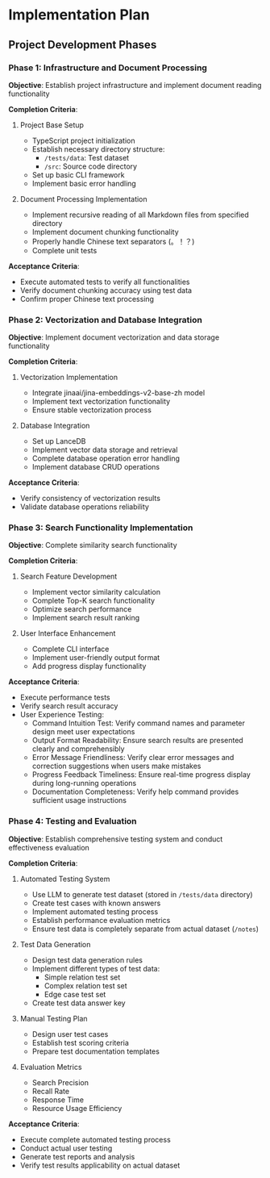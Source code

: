 # Implementation Plan

## Project Development Phases

### Phase 1: Infrastructure and Document Processing
**Objective**: Establish project infrastructure and implement document reading functionality

**Completion Criteria**:
1. Project Base Setup
   - TypeScript project initialization
   - Establish necessary directory structure:
     - `/tests/data`: Test dataset
     - `/src`: Source code directory
   - Set up basic CLI framework
   - Implement basic error handling

2. Document Processing Implementation
   - Implement recursive reading of all Markdown files from specified directory
   - Implement document chunking functionality
   - Properly handle Chinese text separators (。！？)
   - Complete unit tests

**Acceptance Criteria**:
- Execute automated tests to verify all functionalities
- Verify document chunking accuracy using test data
- Confirm proper Chinese text processing

### Phase 2: Vectorization and Database Integration
**Objective**: Implement document vectorization and data storage functionality

**Completion Criteria**:
1. Vectorization Implementation
   - Integrate jinaai/jina-embeddings-v2-base-zh model
   - Implement text vectorization functionality
   - Ensure stable vectorization process

2. Database Integration
   - Set up LanceDB
   - Implement vector data storage and retrieval
   - Complete database operation error handling
   - Implement database CRUD operations

**Acceptance Criteria**:
- Verify consistency of vectorization results
- Validate database operations reliability

### Phase 3: Search Functionality Implementation
**Objective**: Complete similarity search functionality

**Completion Criteria**:
1. Search Feature Development
   - Implement vector similarity calculation
   - Complete Top-K search functionality
   - Optimize search performance
   - Implement search result ranking

2. User Interface Enhancement
   - Complete CLI interface
   - Implement user-friendly output format
   - Add progress display functionality

**Acceptance Criteria**:
- Execute performance tests
- Verify search result accuracy
- User Experience Testing:
  - Command Intuition Test: Verify command names and parameter design meet user expectations
  - Output Format Readability: Ensure search results are presented clearly and comprehensibly
  - Error Message Friendliness: Verify clear error messages and correction suggestions when users make mistakes
  - Progress Feedback Timeliness: Ensure real-time progress display during long-running operations
  - Documentation Completeness: Verify help command provides sufficient usage instructions

### Phase 4: Testing and Evaluation
**Objective**: Establish comprehensive testing system and conduct effectiveness evaluation

**Completion Criteria**:
1. Automated Testing System
   - Use LLM to generate test dataset (stored in `/tests/data` directory)
   - Create test cases with known answers
   - Implement automated testing process
   - Establish performance evaluation metrics
   - Ensure test data is completely separate from actual dataset (`/notes`)

2. Test Data Generation
   - Design test data generation rules
   - Implement different types of test data:
     - Simple relation test set
     - Complex relation test set
     - Edge case test set
   - Create test data answer key

3. Manual Testing Plan
   - Design user test cases
   - Establish test scoring criteria
   - Prepare test documentation templates

4. Evaluation Metrics
   - Search Precision
   - Recall Rate
   - Response Time
   - Resource Usage Efficiency

**Acceptance Criteria**:
- Execute complete automated testing process
- Conduct actual user testing
- Generate test reports and analysis
- Verify test results applicability on actual dataset 